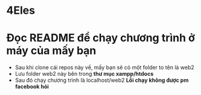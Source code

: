 # 4Eles

# Đọc README để chạy chương trình ở máy của mấy bạn
- Sau khi clone cái repos này về, mấy bạn sẽ có một folder to tên là web2
- Lưu folder web2 này bên trong **thư mục xampp/htdocs** 
- Sau đó chạy chương trình là localhost/web2
**Lỗi chạy không được pm facebook hỏi**
